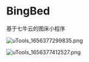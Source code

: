 # BingBed
基于七牛云的图床小程序

![uTools_1656377299835.png](https://s2.loli.net/2022/06/28/2YEzDCrZULb5gfq.png)

![uTools_1656377412527.png](https://s2.loli.net/2022/06/28/RWUndtJ81si3QGb.png)
